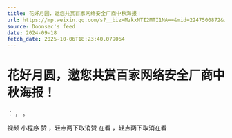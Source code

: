 ```yaml
---
title: 花好月圆，邀您共赏百家网络安全厂商中秋海报！
url: https://mp.weixin.qq.com/s?__biz=MzkxNTI2MTI1NA==&mid=2247500872&idx=1&sn=ab0ca020ea474b9b60bbb4abfa851646
source: Doonsec's feed
date: 2024-09-18
fetch_date: 2025-10-06T18:23:40.079064
---
```


# 花好月圆，邀您共赏百家网络安全厂商中秋海报！

：
，
。

视频
小程序
赞
，轻点两下取消赞
在看
，轻点两下取消在看